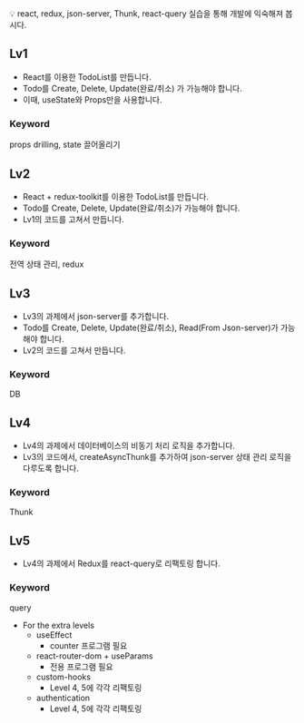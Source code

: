 <aside>
💡 react, redux, json-server, Thunk, react-query 실습을 통해 개발에 익숙해져 봅시다.

</aside>

## Lv1

- React를 이용한 TodoList를 만듭니다.
- Todo를 Create, Delete, Update(완료/취소) 가 가능해야 합니다.
- 이때, useState와 Props만을 사용합니다.

### Keyword

props drilling, state 끌어올리기

## Lv2

- React + redux-toolkit를 이용한 TodoList를 만듭니다.
- Todo를 Create, Delete, Update(완료/취소)가 가능해야 합니다.
- Lv1의 코드를 고쳐서 만듭니다.

### Keyword

전역 상태 관리, redux

## Lv3

- Lv3의 과제에서 json-server를 추가합니다.
- Todo를 Create, Delete, Update(완료/취소), Read(From Json-server)가 가능해야 합니다.
- Lv2의 코드를 고쳐서 만듭니다.

### Keyword

DB

## Lv4

- Lv4의 과제에서 데이터베이스의 비동기 처리 로직을 추가합니다.
- Lv3의 코드에서, createAsyncThunk를 추가하여 json-server 상태 관리 로직을 다루도록 합니다.

### Keyword

Thunk

## Lv5

- Lv4의 과제에서 Redux를 react-query로 리팩토링 합니다.

### Keyword

query

- For the extra levels
  - useEffect
    - counter 프로그램 필요
  - react-router-dom + useParams
    - 전용 프로그램 필요
  - custom-hooks
    - Level 4, 5에 각각 리팩토링
  - authentication
    - Level 4, 5에 각각 리팩토링

